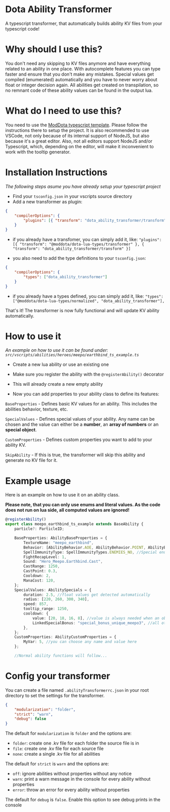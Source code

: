 # Dota Ability Transformer

A typescript transformer, that automatically builds ability KV files from your typescript code!

# Why should I use this?

You don't need any skipping to KV files anymore and have everything related to an ability in one place. With autocomplete features you can type faster and ensure that you don't make any mistakes. Special values get compiled (enumerated) automatically and you have to never worry about float or integer decision again.
All abilities get created on transpilation, so no remnant code of these ability values can be found in the output lua.

# What do I need to use this?

You need to use the [ModDota typescript template](https://github.com/ModDota/TypeScriptAddonTemplate). Please follow the instructions there to setup the project.
It is also recommended to use VSCode, not only because of its internal support of NodeJS, but also because it's a great editor. Also, not all editors support NodeJS and/or Typescript, which, depending on the editor, will make it inconvenient to work with the tooltip generator.

# Installation Instructions

_The following steps asume you have already setup your typescript project_

-   Find your `tsconfig.json` in your vscripts source directory
-   Add a new transformer as plugin:

```json
{
	"compilerOptions": {
		"plugins": [{ "transform": "dota_ability_transformer/transform" }]
	}
}
```

-   if you already have a transfomer, you can simply add it, like: `"plugins": [{ "transform": "@moddota/dota-lua-types/transformer" }, { "transform": "dota_ability_transformer/transform" }]`

-   you also need to add the type definitions to your `tsconfig.json`:

```json
{
	"compilerOptions": {
		"types": ["dota_ability_transformer"]
	}
}
```

-   if you already have a types defined, you can simply add it, like: `"types": ["@moddota/dota-lua-types/normalized", "dota_ability_transformer"],`

That's it! The transformer is now fully functional and will update KV ability automatically.

# How to use it

_An example on how to use it can be found under: `src/vscripts/abilities/heroes/meepo/earthbind_ts_example.ts`_

-   Create a new lua ability or use an existing one
-   Make sure you register the ability with the `@registerAbility()` decorator
-   This will already create a new empty ability

-   Now you can add properties to your ability class to define its features:

`BaseProperties` - Defines basic KV values for an ability. This includes the abilities behavior, texture, etc.

`SpecialValues` - Defines special values of your ability. Any name can be chosen and the value can either be a **number**, an **array of numbers** or an **special object**.

`CustomProperties` - Defines custom properties you want to add to your ability KV.

`SkipAbility` - If this is true, the transformer will skip this ability and generate no KV file for it.

# Example usage

Here is an example on how to use it on an ability class.

**Please note, that you can only use enums and literal values. As the code does not run on lua side, all computed values are ignored!**

```ts
@registerAbility()
export class meepo_earthbind_ts_example extends BaseAbility {
	particle?: ParticleID;

	BaseProperties: AbilityBaseProperties = {
		TextureName: "meepo_earthbind",
		Behavior: [AbilityBehavior.AOE, AbilityBehavior.POINT, AbilityBehavior.IGNORE_BACKSWING], //autocomplete helps to type faster
		SpellImmunityType: SpellImmunityTypes.ENEMIES_NO, //Special enums to support all types of properties
		FightRecapLevel: 1,
		Sound: "Hero_Meepo.Earthbind.Cast",
		CastRange: 1250,
		CastPoint: 0.3,
		Cooldown: 2,
		ManaCost: 120,
	};
	SpecialValues: AbilitySpecials = {
		duration: 2.5, //float values get detected automatically
		radius: [220, 260, 300, 340],
		speed: 857,
		tooltip_range: 1250,
		cooldown: {
			value: [20, 18, 16, 8], //value is always needed when an object is supplied
			LinkedSpecialBonus: "special_bonus_unique_meepo3", //all other keys of the object are optional
		},
	};
	CustomProperties: AbilityCustomProperties = {
		MyVar: 5, //you can choose any name and value here
	};

	//Normal ability functions will follow...
```

# Config your transformer

You can create a file named `.abilityTransformerrc.json` in your root directory to set the settings for the transformer.

```json
{
	"modularization": "folder",
	"strict": "warn",
	"debug": false
}
```

The default for `modularization` is `folder` and the options are:

-   `folder`: create one .kv file for each folder the source file is in
-   `file`: create one .kv file for each source file
-   `none`: create a single .kv file for all abilities

The default for `strict` is `warn` and the options are:

-   `off`: ignore abilities without properties without any notice
-   `warn`: print a warn message in the console for every ability without properties
-   `error`: throw an error for every ability without properties

The default for `debug` is `false`. Enable this option to see debug prints in the console
